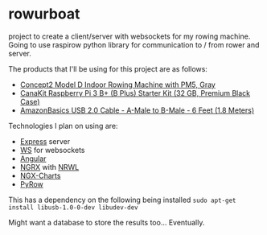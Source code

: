# rowurboat
project to create a client/server with websockets for my rowing machine.  Going to use raspirow python library for communication to / from rower and server.

The products that I'll be using for this project are as follows:
* <a target="_blank" href="https://www.amazon.ca/gp/product/B00NH9WF4K/ref=as_li_tl?ie=UTF8&camp=15121&creative=330641&creativeASIN=B00NH9WF4K&linkCode=as2&tag=ajdub-20&linkId=6a52efc0a7b4f5481b10ecd576db3f0e">Concept2 Model D Indoor Rowing Machine with PM5, Gray</a><img src="//ir-ca.amazon-adsystem.com/e/ir?t=ajdub-20&l=am2&o=15&a=B00NH9WF4K" width="1" height="1" border="0" alt="" style="border:none !important; margin:0px !important;" />
* <a target="_blank" href="https://www.amazon.ca/gp/product/B07BD56DW5/ref=as_li_tl?ie=UTF8&camp=15121&creative=330641&creativeASIN=B07BD56DW5&linkCode=as2&tag=ajdub-20&linkId=eb7b47cb6b35d69ad4c0fd9f4c504284">CanaKit Raspberry Pi 3 B+ (B Plus) Starter Kit (32 GB, Premium Black Case)</a><img src="//ir-ca.amazon-adsystem.com/e/ir?t=ajdub-20&l=am2&o=15&a=B07BD56DW5" width="1" height="1" border="0" alt="" style="border:none !important; margin:0px !important;" />
* <a target="_blank" href="https://www.amazon.ca/gp/product/B00NH11KIK/ref=as_li_tl?ie=UTF8&camp=15121&creative=330641&creativeASIN=B00NH11KIK&linkCode=as2&tag=ajdub-20&linkId=50dfdb7df86437b81a241b2ece0a96ac">AmazonBasics USB 2.0 Cable - A-Male to B-Male - 6 Feet (1.8 Meters)</a><img src="//ir-ca.amazon-adsystem.com/e/ir?t=ajdub-20&l=am2&o=15&a=B00NH11KIK" width="1" height="1" border="0" alt="" style="border:none !important; margin:0px !important;" />

Technologies I plan on using are:
* <a target="_blank" href="https://github.com/expressjs/express">Express</a> server
* <a target="_blank" href="https://github.com/websockets/ws">WS</a> for websockets
* <a target="_blank" href="https://github.com/angular/angular">Angular</a>
* <a target="_blank" href="https://github.com/ngrx/platform">NGRX</a> with  <a target="_blank" href="https://github.com/nrwl/nx">NRWL</a>
* <a target="_blank" href="https://github.com/swimlane/ngx-charts">NGX-Charts</a>
* <a target="_blank" href="https://github.com/uvd/PyRow">PyRow</a>

This has a dependency on the following being installed 
`sudo apt-get install libusb-1.0-0-dev libudev-dev`

Might want a database to store the results too... Eventually.
